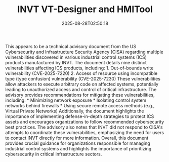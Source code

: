 ﻿---
title: "INVT VT-Designer and HMITool"
date: "2025-08-28T02:50:18"
category: "Markets"
summary: ""
slug: "invt vtdesigner and hmitool"
source_urls:
  - "https://www.cisa.gov/news-events/ics-advisories/icsa-25-238-01"
seo:
  title: "INVT VT-Designer and HMITool | Hash n Hedge"
  description: ""
  keywords: ["news", "markets", "brief"]
---
This appears to be a technical advisory document from the US Cybersecurity and Infrastructure Security Agency (CISA) regarding multiple vulnerabilities discovered in various industrial control systems (ICS) products manufactured by INVT.  The document details nine distinct vulnerabilities affecting ICS products, including:  1. Out-of-bounds write vulnerability (CVE-2025-7220) 2. Access of resource using incompatible type (type confusion) vulnerability (CVE-2025-7230)  These vulnerabilities allow attackers to execute arbitrary code on affected systems, potentially leading to unauthorized access and control of critical infrastructure.  The advisory provides recommendations for mitigating these vulnerabilities, including:  * Minimizing network exposure * Isolating control system networks behind firewalls * Using secure remote access methods (e.g., Virtual Private Networks)  Additionally, the document highlights the importance of implementing defense-in-depth strategies to protect ICS assets and encourages organizations to follow recommended cybersecurity best practices.  The advisory also notes that INVT did not respond to CISA's attempts to coordinate these vulnerabilities, emphasizing the need for users to contact INVT directly for more information.  Overall, this document provides crucial guidance for organizations responsible for managing industrial control systems and highlights the importance of prioritizing cybersecurity in critical infrastructure sectors. 
